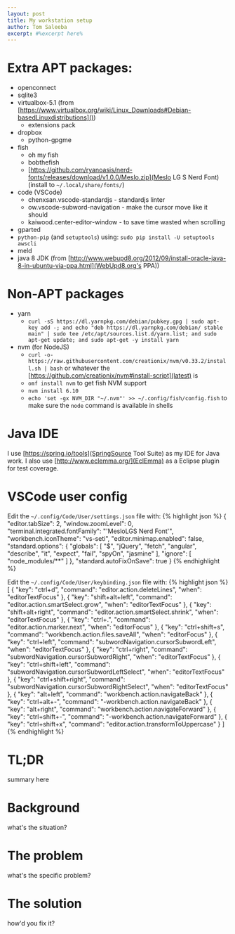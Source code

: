 ```yaml
---
layout: post
title: My workstation setup
author: Tom Saleeba
excerpt: #%excerpt here%
---
```


# Extra APT packages:
 - openconnect
 - sqlite3
 - virtualbox-5.1 (from [https://www.virtualbox.org/wiki/Linux_Downloads#Debian-basedLinuxdistributions]())
   - extensions pack
 - dropbox
   - python-gpgme
 - fish
   - oh my fish
   - bobthefish
   - [https://github.com/ryanoasis/nerd-fonts/releases/download/v1.0.0/Meslo.zip](Meslo LG S Nerd Font) (install to `~/.local/share/fonts/`)
 - code (VSCode)
   - chenxsan.vscode-standardjs - standardjs linter
   - ow.vscode-subword-navigation - make the cursor move like it should
   - kaiwood.center-editor-window - to save time wasted when scrolling
 - gparted
 - `python-pip` (and `setuptools`) using: `sudo pip install -U setuptools awscli`
 - meld
 - java 8 JDK (from [http://www.webupd8.org/2012/09/install-oracle-java-8-in-ubuntu-via-ppa.html](WebUpd8.org's PPA))

# Non-APT packages
 - yarn
    - `curl -sS https://dl.yarnpkg.com/debian/pubkey.gpg | sudo apt-key add -; and echo "deb https://dl.yarnpkg.com/debian/ stable main" | sudo tee /etc/apt/sources.list.d/yarn.list; and sudo apt-get update; and sudo apt-get -y install yarn`
 - nvm (for NodeJS)
    - `curl -o- https://raw.githubusercontent.com/creationix/nvm/v0.33.2/install.sh | bash` or whatever the [https://github.com/creationix/nvm#install-script](latest) is
    - `omf install nvm` to get fish NVM support
    - `nvm install 6.10`
    - `echo 'set -gx NVM_DIR "~/.nvm"' >> ~/.config/fish/config.fish` to make sure the `node` command is available in shells

# Java IDE
I use [https://spring.io/tools](SpringSource Tool Suite) as my IDE for Java work. I also use [http://www.eclemma.org/](EclEmma) as a Eclipse plugin for test coverage.

# VSCode user config
Edit the `~/.config/Code/User/settings.json` file with:
{% highlight json %}
    {
      "editor.tabSize": 2,
      "window.zoomLevel": 0,
      "terminal.integrated.fontFamily": "'MesloLGS Nerd Font'",
      "workbench.iconTheme": "vs-seti",
      "editor.minimap.enabled": false,
      "standard.options": {
        "globals": [
          "$",
          "jQuery",
          "fetch",
          "angular",
          "describe",
          "it",
          "expect",
          "fail",
          "spyOn",
          "jasmine"
        ],
        "ignore": [
          "node_modules/**"
        ]
      },
      "standard.autoFixOnSave": true
    }
{% endhighlight %}

Edit the `~/.config/Code/User/keybinding.json` file with:
{% highlight json %}
[
  {
    "key": "ctrl+d",
    "command": "editor.action.deleteLines",
    "when": "editorTextFocus"
  },
  {
    "key": "shift+alt+left",
    "command": "editor.action.smartSelect.grow",
    "when": "editorTextFocus"
  },
  {
    "key": "shift+alt+right",
    "command": "editor.action.smartSelect.shrink",
    "when": "editorTextFocus"
  },
  {
    "key": "ctrl+.",
    "command": "editor.action.marker.next",
    "when": "editorFocus"
  },
  {
    "key": "ctrl+shift+s",
    "command": "workbench.action.files.saveAll",
    "when": "editorFocus"
  },
  {
    "key": "ctrl+left",
    "command": "subwordNavigation.cursorSubwordLeft",
    "when": "editorTextFocus"
  },
  {
    "key": "ctrl+right",
    "command": "subwordNavigation.cursorSubwordRight",
    "when": "editorTextFocus"
  },
  {
    "key": "ctrl+shift+left",
    "command": "subwordNavigation.cursorSubwordLeftSelect",
    "when": "editorTextFocus"
  },
  {
    "key": "ctrl+shift+right",
    "command": "subwordNavigation.cursorSubwordRightSelect",
    "when": "editorTextFocus"
  },
  {
    "key": "alt+left",
    "command": "workbench.action.navigateBack"
  },
  {
    "key": "ctrl+alt+-",
    "command": "-workbench.action.navigateBack"
  },
  {
    "key": "alt+right",
    "command": "workbench.action.navigateForward"
  },
  {
    "key": "ctrl+shift+-",
    "command": "-workbench.action.navigateForward"
  },
  {
    "key": "ctrl+shift+x",
    "command": "editor.action.transformToUppercase"
  }
]
{% endhighlight %}

# TL;DR
summary here

# Background
what's the situation?

# The problem
what's the specific problem?

# The solution
how'd you fix it?